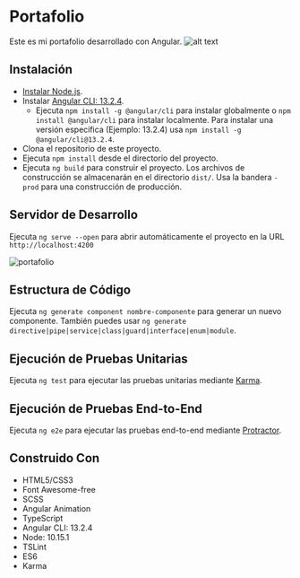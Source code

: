 # Portafolio

Este es mi portafolio desarrollado con Angular.
![alt text](https://drive.google.com/file/d/17c2QBamOLczCx_sOM9-O150LbeXgTk0v/view?usp=drive_link)
## Instalación

- [Instalar Node.js](https://nodejs.org/es/).
- Instalar [Angular CLI: 13.2.4](https://www.npmjs.com/package/@angular/cli/v/13.2.4).
  - Ejecuta `npm install -g @angular/cli` para instalar globalmente o `npm install @angular/cli` para instalar localmente. Para instalar una versión específica (Ejemplo: 13.2.4) usa `npm install -g @angular/cli@13.2.4`.
- Clona el repositorio de este proyecto.
- Ejecuta `npm install` desde el directorio del proyecto.
- Ejecuta `ng build` para construir el proyecto. Los archivos de construcción se almacenarán en el directorio `dist/`. Usa la bandera `-prod` para una construcción de producción.

## Servidor de Desarrollo

Ejecuta `ng serve --open` para abrir automáticamente el proyecto en la URL `http://localhost:4200`

![portafolio](./src/assets/img/portafolio.png)

## Estructura de Código

Ejecuta `ng generate component nombre-componente` para generar un nuevo componente. También puedes usar `ng generate directive|pipe|service|class|guard|interface|enum|module`.

## Ejecución de Pruebas Unitarias

Ejecuta `ng test` para ejecutar las pruebas unitarias mediante [Karma](https://karma-runner.github.io/latest/index.html).

## Ejecución de Pruebas End-to-End

Ejecuta `ng e2e` para ejecutar las pruebas end-to-end mediante [Protractor](http://www.protractortest.org/#/).

## Construido Con

- HTML5/CSS3
- Font Awesome-free
- SCSS
- Angular Animation
- TypeScript
- Angular CLI: 13.2.4
- Node: 10.15.1
- TSLint
- ES6
- Karma
